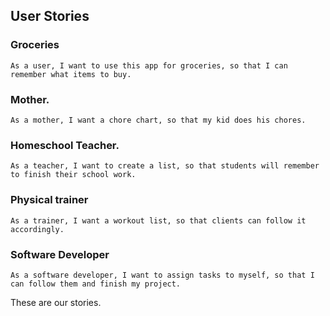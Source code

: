 
## User Stories

### Groceries

    As a user, I want to use this app for groceries, so that I can remember what items to buy.

### Mother.

    As a mother, I want a chore chart, so that my kid does his chores.

### Homeschool Teacher.

    As a teacher, I want to create a list, so that students will remember to finish their school work.

### Physical trainer

    As a trainer, I want a workout list, so that clients can follow it accordingly.

### Software Developer

    As a software developer, I want to assign tasks to myself, so that I can follow them and finish my project.

These are our stories.